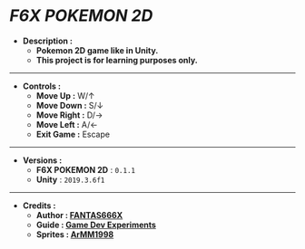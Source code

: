 # *F6X POKEMON 2D*
- **Description :**
  - **Pokemon 2D game like in Unity.**
  - **This project is for learning purposes only.**
---
- **Controls :**
  - **Move Up :** W/↑
  - **Move Down :** S/↓
  - **Move Right :** D/→
  - **Move Left :** A/←
  - **Exit Game :** Escape
---
- **Versions :**
  - **F6X POKEMON 2D** : `0.1.1`
  - **Unity** : `2019.3.6f1`
---
- **Credits :**
  - **Author : [FANTAS666X](https://github.com/FANTAS666IXI)**
  - **Guide : [Game Dev Experiments](https://www.youtube.com/watch?v=_Pm16a18zy8&list=PLLf84Zj7U26kfPQ00JVI2nIoozuPkykDX&index=1)**
  - **Sprites : [ArMM1998](https://opengameart.org/users/armm1998)**